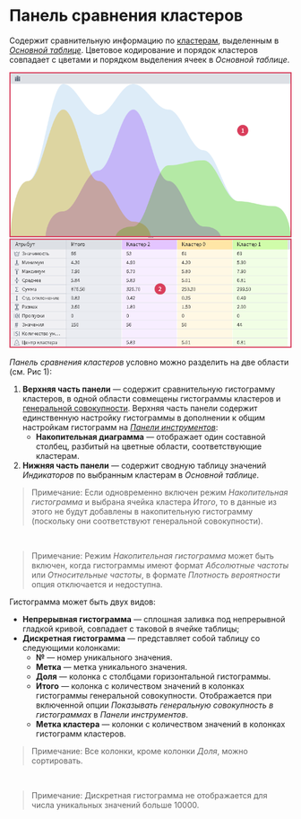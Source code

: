 # Панель сравнения кластеров

Содержит сравнительную информацию по [кластерам](https://wiki.loginom.ru/articles/cluster.html), выделенным в [*Основной таблице*](./main-table.md). Цветовое кодирование и порядок кластеров совпадает с цветами и порядком выделения ячеек в *Основной таблице*.

![Панель сравнения кластеров.](./images/cluster-profilies-comparison-panel.png)

*Панель сравнения кластеров* условно можно разделить на две области (см. Рис 1):

1. **Верхняя часть панели** — содержит сравнительную гистограмму кластеров, в одной области совмещены гистограммы кластеров и [генеральной совокупности](https://wiki.loginom.ru/articles/general-population.html). Верхняя часть панели содержит единственную настройку гистограммы в дополнении к общим настройкам гистограмм на [*Панели инструментов*](./toolbar.md):
   * **Накопительная диаграмма** — отображает один составной столбец, разбитый на цветные области, соответствующие кластерам.
2. **Нижняя часть панели** — содержит сводную таблицу значений *Индикаторов* по выбранным кластерам в *Основной таблице*.

>Примечание: Если одновременно включен режим *Накопительная гистограмма* и выбрана ячейка кластера *Итого*, то в данные из этого не будут добавлены в накопительную гистограмму (поскольку они соответствуют генеральной совокупности).

&nbsp;
>Примечание: Режим *Накопительная гистограмма* может быть включен, когда гистограммы имеют формат *Абсолютные частоты* или *Относительные частоты*, в формате *Плотность вероятности* опция отключается и недоступна.

Гистограмма может быть двух видов:

* **Непрерывная гистограмма** — сплошная заливка под непрерывной гладкой кривой, совпадает с таковой в ячейке таблицы;
* **Дискретная гистограмма** — представляет собой таблицу со следующими колонками:
  * **№** — номер уникального значения.
  *  **Метка** — метка уникального значения.
  *  **Доля** — колонка с столбцами горизонтальной гистограммы.
  *  **Итого** — колонка с количеством значений в колонках гистограммы генеральной совокупности. Отображается при включенной опции *Показывать генеральную совокупность в гистограммах* в *Панели инструментов*.
  *  **Метка кластера** — колонки с количеством значений в колонках гистограмм кластеров.

>Примечание: Все колонки, кроме колонки *Доля*, можно сортировать.

&nbsp;
>Примечание: Дискретная гистограмма не отображается для числа уникальных значений больше 10000.
